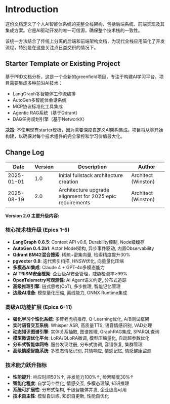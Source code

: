# Introduction

这份文档定义了个人AI智能体系统的完整全栈架构，包括后端系统、前端实现及其集成方案。它是AI驱动开发的唯一可信源，确保整个技术栈的一致性。

该统一方法结合了传统上分离的后端和前端架构文档，为现代全栈应用简化了开发流程，特别是在这些关注点日益交织的情况下。

## Starter Template or Existing Project

基于PRD文档分析，这是一个全新的greenfield项目，专注于构建AI学习平台。项目需要集成多种前沿AI技术：
- LangGraph多智能体工作流编排
- AutoGen多智能体会话系统  
- MCP协议标准化工具集成
- Agentic RAG系统（基于Qdrant）
- DAG任务规划引擎（基于NetworkX）

**决策**: 不使用现有starter模板，因为需要深度自定义AI架构集成。项目将从零开始构建，以确保对每个技术组件的完全掌控和学习价值最大化。

## Change Log
| Date | Version | Description | Author |
|------|---------|-------------|---------|
| 2025-01-01 | 1.0 | Initial fullstack architecture creation | Architect (Winston) |
| 2025-08-19 | 2.0 | Architecture upgrade alignment for 2025 epic requirements | Architect (Winston) |

**Version 2.0 主要升级内容:**

### **核心技术栈升级 (Epics 1-5)**
- **LangGraph 0.6.5**: Context API v0.6, Durability控制, Node级缓存
- **AutoGen 0.4.2b1**: Actor Model架构, 异步事件驱动, 内置Observability
- **Qdrant BM42混合搜索**: 稀疏+密集向量, 检索精度提升30%
- **pgvector 0.8**: 迭代索引扫描, HNSW优化, 向量量化压缩
- **多模态AI集成**: Claude 4 + GPT-4o多模态能力
- **AI TRiSM安全框架**: 企业级AI安全管理，威胁检测率>99%
- **OpenTelemetry可观测性**: AI Agent语义约定, 分布式追踪
- **高级推理引擎**: 链式思考(CoT), 多步推理, 智能记忆管理
- **边缘AI准备**: 模型量化压缩, 离线能力, ONNX Runtime集成

### **高级AI功能扩展 (Epics 6-11)**
- **强化学习个性化系统**: 多臂老虎机推荐, Q-Learning优化, A/B测试框架
- **实时语音交互系统**: Whisper ASR, 高质量TTS, 语音情感识别, VAD处理
- **动态知识图谱引擎**: 实体关系抽取, 图谱推理, GraphRAG集成, SPARQL查询
- **模型微调优化平台**: LoRA/QLoRA微调, 模型压缩量化, 自动超参数优化
- **分布式智能体网络**: 服务发现注册, 分布式协调, 容错恢复, 集群管理
- **高级情感智能系统**: 多模态情感识别, 共情响应, 情感记忆, 情感健康监测

### **技术能力跃升指标**
- **性能提升**: 响应时间50%↑, 并发能力100%↑, 检索精度30%↑
- **智能化程度**: 自学习个性化, 情感交互, 多模态理解, 知识推理
- **系统可扩展性**: 分布式架构, 千级智能体并发, 企业级高可用
- **技术自主性**: 模型自训练, 知识自更新, 性能自优化
